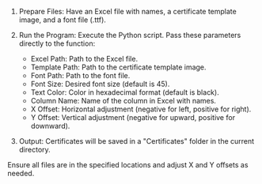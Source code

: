 1. Prepare Files: Have an Excel file with names, a certificate template image, and a font file (.ttf).

2. Run the Program: Execute the Python script. Pass these parameters directly to the function:

   - Excel Path: Path to the Excel file.
   - Template Path: Path to the certificate template image.
   - Font Path: Path to the font file.
   - Font Size: Desired font size (default is 45).
   - Text Color: Color in hexadecimal format (default is black).
   - Column Name: Name of the column in Excel with names.
   - X Offset: Horizontal adjustment (negative for left, positive for right).
   - Y Offset: Vertical adjustment (negative for upward, positive for downward).

3. Output: Certificates will be saved in a "Certificates" folder in the current directory.


Ensure all files are in the specified locations and adjust X and Y offsets as needed.